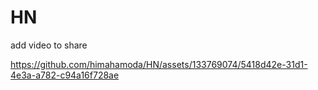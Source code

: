 # HN
add video to share 

https://github.com/himahamoda/HN/assets/133769074/5418d42e-31d1-4e3a-a782-c94a16f728ae
